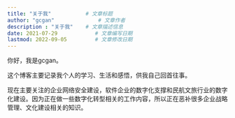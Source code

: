 ```yaml
---
title: "关于我"           # 文章标题
author: "gcgan"              # 文章作者
description : "关于我"    # 文章描述信息
date: 2021-07-29            # 文章编写日期
lastmod: 2022-09-05         # 文章修改日期
---
```

你好，我是gcgan。

这个博客主要记录我个人的学习、生活和感悟，供我自己回首往事。

现在主要关注的企业网络安全建设，软件企业的数字化支撑和民航文旅行业的数字化建设。因为正在做一些数字化转型相关的工作内容，所以正在恶补很多企业战略管理、文化建设相关的知识。
